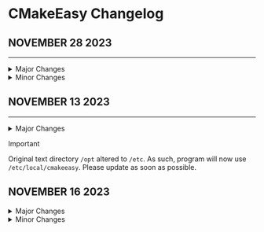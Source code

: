 # CMakeEasy Changelog

## NOVEMBER 28 2023
-------------------

<details>
<summary>Major Changes</summary>
* Flag setting improved
* Run script given better directory handling
* Code syntax and readability improved
</details>

<details>
<summary>Minor Changes</summary>
- Improved comments on Globals
</details>

## NOVEMBER 13 2023
----------------

<details>

<summary>Major Changes</summary>

* Official changelog created
* Program version updated to 1.1
* cmakeeasy txt file directory changed from `/opt/local` to `/etc/local`
* Updated `install.sh` script to remove old text data.

</details>

> [!IMPORTANT]
> Original text directory `/opt` altered to `/etc`. As such, program will now use `/etc/local/cmakeeasy`. Please update as soon as possible.

## NOVEMBER 16 2023

<details>
<summary>Major Changes</summary>
* `build.sh` and `install.sh` check for CMake beforehand
</details>

<details>
<summary>Minor Changes</summary>

* Minor improvements to script error-checking
* Redefined "OS_WINDOWS" to "OS_WIN" for shortening
* Changed program headers to reflect more current C++ standards
* Version update to `1.1.1`

</details>